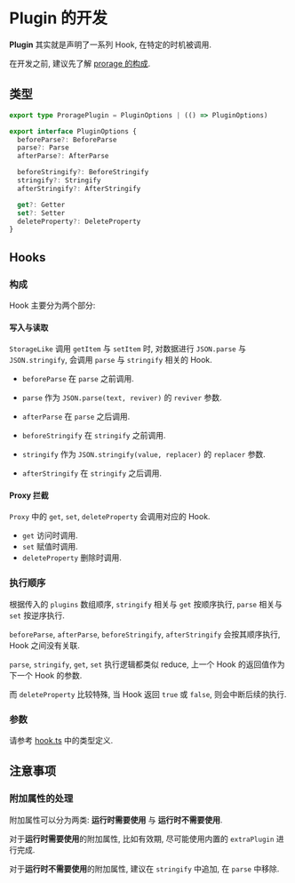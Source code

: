 # Plugin 的开发
**Plugin** 其实就是声明了一系列 Hook, 在特定的时机被调用.

在开发之前, 建议先了解 [prorage 的构成](./structure.md).

## 类型
```ts
export type ProragePlugin = PluginOptions | (() => PluginOptions)

export interface PluginOptions {
  beforeParse?: BeforeParse
  parse?: Parse
  afterParse?: AfterParse

  beforeStringify?: BeforeStringify
  stringify?: Stringify
  afterStringify?: AfterStringify

  get?: Getter
  set?: Setter
  deleteProperty?: DeleteProperty
}
```

## Hooks

### 构成
Hook 主要分为两个部分:

#### 写入与读取
`StorageLike` 调用 `getItem` 与 `setItem` 时, 对数据进行 `JSON.parse` 与 `JSON.stringify`, 会调用 `parse` 与 `stringify` 相关的 Hook.

- `beforeParse` 在 `parse` 之前调用.
- `parse` 作为 `JSON.parse(text, reviver)` 的 `reviver` 参数.
- `afterParse` 在 `parse` 之后调用.


- `beforeStringify` 在 `stringify` 之前调用.
- `stringify` 作为 `JSON.stringify(value, replacer)` 的 `replacer` 参数.
- `afterStringify` 在 `stringify` 之后调用.


#### Proxy 拦截
`Proxy` 中的 `get`, `set`, `deleteProperty` 会调用对应的 Hook.

- `get` 访问时调用.
- `set` 赋值时调用.
- `deleteProperty` 删除时调用.

### 执行顺序
根据传入的 `plugins` 数组顺序, `stringify` 相关与 `get` 按顺序执行, `parse` 相关与 `set` 按逆序执行.

`beforeParse`, `afterParse`, `beforeStringify`, `afterStringify` 会按其顺序执行, Hook 之间没有关联.

`parse`, `stringify`, `get`, `set` 执行逻辑都类似 reduce, 上一个 Hook 的返回值作为下一个 Hook 的参数.

而 `deleteProperty` 比较特殊, 当 Hook 返回 `true` 或 `false`, 则会中断后续的执行.

### 参数
请参考 [hook.ts](../lib/hook.ts) 中的类型定义.

## 注意事项
### 附加属性的处理
附加属性可以分为两类: **运行时需要使用** 与 **运行时不需要使用**.

对于**运行时需要使用**的附加属性, 比如有效期, 尽可能使用内置的 `extraPlugin` 进行完成.

对于**运行时不需要使用**的附加属性, 建议在 `stringify` 中追加, 在 `parse` 中移除.